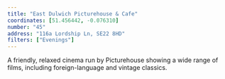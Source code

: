 ```yaml
---
title: "East Dulwich Picturehouse & Cafe"
coordinates: [51.456442, -0.076310]
number: "45"
address: "116a Lordship Ln, SE22 8HD"
filters: ["Evenings"]
---
```


A friendly, relaxed cinema run by Picturehouse showing a wide range of films, including foreign-language and vintage classics.
